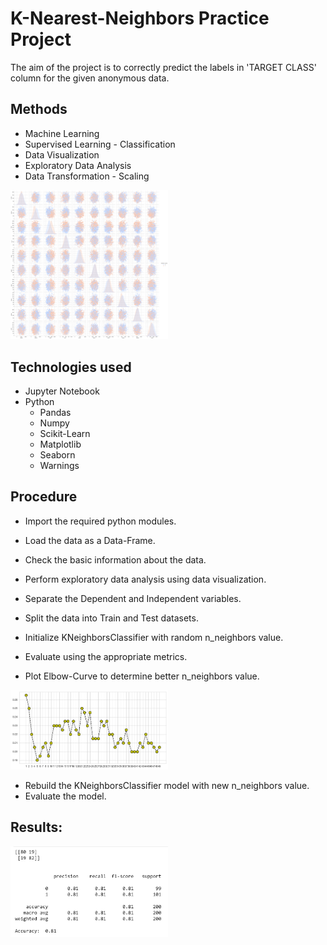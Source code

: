 # K-Nearest-Neighbors Practice Project

The aim of the project is to correctly predict the labels in 'TARGET CLASS' column for the given anonymous data.

## Methods
* Machine Learning
* Supervised Learning - Classification
* Data Visualization
* Exploratory Data Analysis
* Data Transformation - Scaling

<img src='https://github.com/navi1910/KNN-Practice-Project/blob/main/pairplot.png' height=50% width=50%>


## Technologies used
* Jupyter Notebook
* Python
    * Pandas
    * Numpy
    * Scikit-Learn
    * Matplotlib
    * Seaborn
    * Warnings

## Procedure
* Import the required python modules.
* Load the data as a Data-Frame.
* Check the basic information about the data.
* Perform exploratory data analysis using data visualization.
* Separate the Dependent and Independent variables.
* Split the data into Train and Test datasets.
* Initialize KNeighborsClassifier with random n_neighbors value.
* Evaluate using the appropriate metrics.

* Plot Elbow-Curve to determine better n_neighbors value.

<img src='https://github.com/navi1910/KNN-Practice-Project/blob/main/elbow-plot.png' height=50% width=50%>

* Rebuild the KNeighborsClassifier model with new n_neighbors value.
* Evaluate the model.

## Results:

<img src='https://github.com/navi1910/KNN-Practice-Project/blob/main/results.png' height=50% width=50%>
